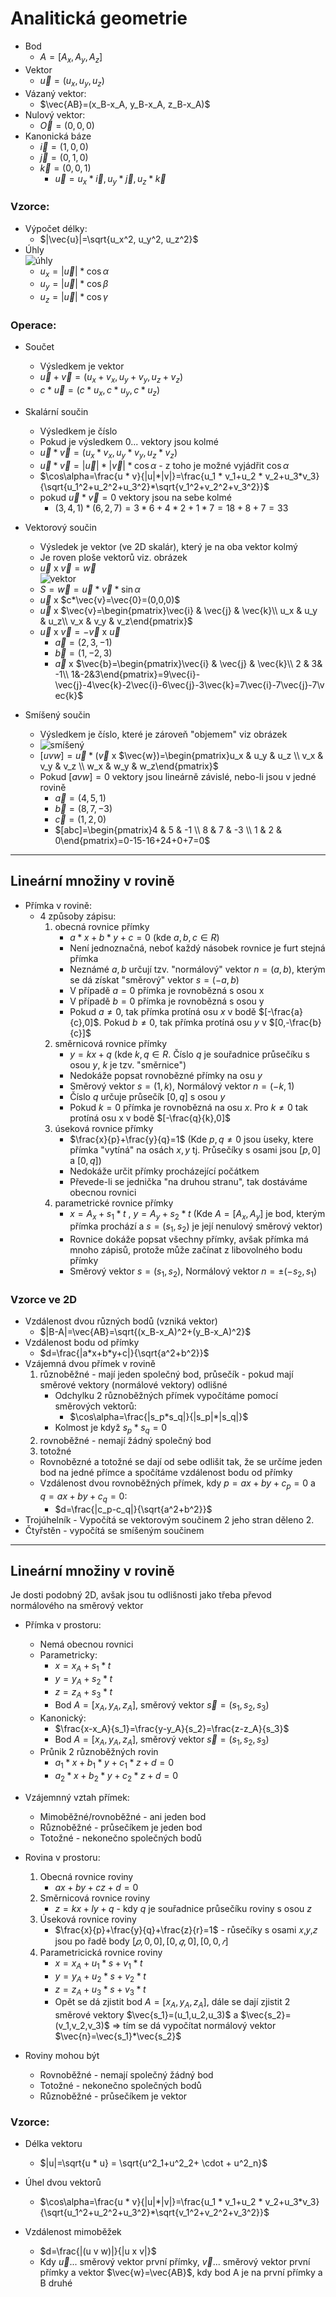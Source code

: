 # Analitická geometrie
* Bod
  * $A=[A_x, A_y, A_z]$
* Vektor
  * $\vec{u} = (u_x, u_y, u_z)$
* Vázaný vektor:
  * $\vec{AB}=(x_B-x_A, y_B-x_A, z_B-x_A)$
* Nulový vektor:
  * $\vec{O}=(0,0,0)$
* Kanonická báze
  * $\vec{i}=(1,0,0)$
  * $\vec{j}=(0,1,0)$
  * $\vec{k}=(0,0,1)$
    * $\vec{u}=u_x*\vec{i}, u_y*\vec{j}, u_z*\vec{k}$

### Vzorce:
* Výpočet délky:
  * $|\vec{u}|=\sqrt{u_x^2, u_y^2, u_z^2}$
* Úhly    
 ![úhly](img/anal1.png)
  * $u_x=|\vec{u}|*\cos\alpha$
  * $u_y=|\vec{u}|*\cos\beta$
  * $u_z=|\vec{u}|*\cos\gamma$

### Operace:
* Součet
  * Výsledkem je vektor
  * $\vec{u}+\vec{v}=(u_x+v_x, u_y+v_y, u_z+v_z)$
  * $c*\vec{u}=(c*u_x, c*u_y, c*u_z)$
  
* Skalární součin 
  * Výsledkem je číslo
  * Pokud je výsledkem 0... vektory jsou kolmé
  * $\vec{u}*\vec{v}=(u_x*v_x, u_y*v_y, u_z*v_z)$
  * $\vec{u}*\vec{v}=|\vec{u}|*|\vec{v}|*\cos\alpha$ - z toho je možné vyjádřit $\cos\alpha$
  * $\cos\alpha=\frac{u * v}{|u|*|v|}=\frac{u_1 * v_1+u_2 * v_2+u_3*v_3}{\sqrt{u_1^2+u_2^2+u_3^2}*\sqrt{v_1^2+v_2^2+v_3^2}}$
  * pokud $\vec{u}*\vec{v}=0$ vektory jsou na sebe kolmé
    * $(3,4,1)*(6,2,7)=3*6+4*2+1*7=18+8+7=33$
  
* Vektorový součin
  * Výsledek je vektor (ve 2D skalár), který je na oba vektor kolmý
  * Je roven ploše vektorů viz. obrázek
  * $\vec{u}$ x $\vec{v}=\vec{w}$         
  ![vektor](img/anal2.png)
  * $S=\vec{w}=\vec{u}*\vec{v}*\sin\alpha$
  * $\vec{u}$ x $c*\vec{v}=\vec{0}=(0,0,0)$
  * $\vec{u}$ x $\vec{v}=\begin{pmatrix}\vec{i} & \vec{j} & \vec{k}\\ u_x & u_y & u_z\\ v_x & v_y & v_z\end{pmatrix}$
  * $\vec{u}$ x $\vec{v}=-\vec{v}$ x $\vec{u}$
    * $\vec{a}=(2,3,-1)$
    * $\vec{b}=(1,-2,3)$
    * $\vec{a}$ x $\vec{b}=\begin{pmatrix}\vec{i} & \vec{j} & \vec{k}\\ 2 & 3& -1\\ 1&-2&3\end{pmatrix}=9\vec{i}-\vec{j}-4\vec{k}-2\vec{i}-6\vec{j}-3\vec{k}=7\vec{i}-7\vec{j}-7\vec{k}$

* Smíšený součin 
  * Výsledkem je číslo, které je zároveň "objemem" viz obrázek
  * ![smíšený](img/anal3.png)
  * $[uvw]=\vec{u}*(\vec{v}$ x $\vec{w})=\begin{pmatrix}u_x & u_y & u_z \\ v_x & v_y & v_z \\ w_x & w_y & w_z\end{pmatrix}$
  * Pokud $[avw]=0$ vektory jsou lineárně závislé, nebo-li jsou v jedné rovině
    * $\vec{a}=(4,5,1)$
    * $\vec{b}=(8,7,-3)$
    * $\vec{c}=(1,2,0)$
    * $[abc]=\begin{pmatrix}4 & 5 & -1 \\ 8 & 7 & -3 \\ 1 & 2 & 0\end{pmatrix}=0-15-16+24+0+7=0$

----
## Lineární množiny v rovině
* Přímka v rovině:
  * 4 způsoby zápisu:
    1. obecná rovnice přímky
       * $a*x + b*y + c = 0$ (kde $a,b,c\in R$)
       * Není jednoznačná, neboť každý násobek rovnice je furt stejná přímka
       * Neznámé $a,b$ určují tzv. "normálový" vektor $n=(a,b)$, kterým se dá získat "směrový" vektor $s=(-a,b)$
       * V případě $a=0$ přímka je rovnobězná s osou x
       * V případě $b=0$ přímka je rovnobězná s osou y
       * Pokud $a\ne0$, tak přímka protíná osu $x$ v bodě $[-\frac{a}{c},0]$. Pokud $b\ne0$, tak přímka protíná osu $y$ v $[0,-\frac{b}{c}]$
    2. směrnicová rovnice přímky
       * $y=kx+q$ (kde $k,q\in R$. Číslo $q$ je souřadnice průsečíku s osou $y$, $k$ je tzv. "směrnice") 
       * Nedokáže popsat rovnobězné přímky na osu $y$
       * Směrový vektor $s=(1,k)$, Normálový vektor $n=(-k,1)$
       * Číslo $q$ určuje průsečík $[0,q]$ s osou $y$
       * Pokud $k=0$ přímka je rovnobězná na osu $x$. Pro $k\ne0$ tak protíná osu x v bodě $[-\frac{q}{k},0]$
    3. úseková rovnice přímky
       * $\frac{x}{p}+\frac{y}{q}=1$ (Kde $p,q\ne0$ jsou  ́useky, ktere přímka "vytíná" na osách $x, y$ tj. Průsečíky s osami jsou $[p, 0]$ a $[0, q]$)
       * Nedokáže určit přímky procházející počátkem
       * Převede-li se jednička "na druhou stranu", tak dostáváme obecnou rovnici
    4. parametrické rovnice přímky
       * $x=A_x+s_1*t$ , $y=A_y+s_2*t$ (Kde $A=[A_x,A_y]$ je bod, kterým přímka prochází a $s=(s_1,s_2)$ je její nenulový směrový vektor)
       * Rovnice dokáže popsat všechny přímky, avšak přímka má mnoho zápisů, protože může začínat z libovolného bodu přímky
       * Směrový vektor $s=(s_1,s_2)$, Normálový vektor $n=\pm(-s_2,s_1)$

### Vzorce ve 2D
* Vzdálenost dvou různých bodů (vzniká vektor)
  * $|B-A|=\vec{AB}=\sqrt{(x_B-x_A)^2+(y_B-x_A)^2}$
* Vzdálenost bodu od přímky
  * $d=\frac{|a*x+b*y+c|}{\sqrt{a^2+b^2}}$
* Vzájemná dvou přímek v rovině
  1. různoběžné - mají jeden společný bod, průsečík - pokud mají směrové vektory (normálové vektory) odlišné
     * Odchylku 2 různoběžných přímek vypočítáme pomocí směrových vektorů:
       *  $\cos\alpha=\frac{|s_p*s_q|}{|s_p|*|s_q|}$
     * Kolmost je když $s_p * s_q = 0$  
  2. rovnoběžné - nemají žádný společný bod
  3. totožné
  *  Rovnobězné a totožné se dají od sebe odlišit tak, že se určíme jeden bod na jedné přímce a spočítáme vzdálenost bodu od přímky
  *  Vzdálenost dvou rovnoběžných přímek, kdy $p=ax+by+c_p=0$ a $q=ax+by+c_q=0$:
     *  $d=\frac{|c_p-c_q|}{\sqrt{a^2+b^2}}$
* Trojúhelník - Vypočítá se vektorovým součinem 2 jeho stran děleno 2.
* Čtyřstěn - vypočítá se smíšeným součinem 
----
## Lineární množiny v rovině
Je dosti podobný 2D, avšak jsou tu odlišnosti jako třeba převod normálového na směrový vektor
* Přímka v prostoru:
  * Nemá obecnou rovnici
  * Parametricky:
    * $x=x_A+s_1*t$
    * $y=y_A+s_2*t$
    * $z=z_A+s_3*t$
    * Bod $A=[x_A,y_A,z_A]$, směrový vektor $\vec{s}=(s_1,s_2,s_3)$
  * Kanonický:
    * $\frac{x-x_A}{s_1}=\frac{y-y_A}{s_2}=\frac{z-z_A}{s_3}$
    * Bod $A=[x_A,y_A,z_A]$, směrový vektor $\vec{s}=(s_1,s_2,s_3)$
  * Průnik 2 různoběžných rovin
    * $a_1*x+b_1*y+c_1*z+d=0$
    * $a_2*x+b_2*y+c_2*z+d=0$
* Vzájemnný vztah přímek:
  * Mimoběžné/rovnoběžné - ani jeden bod
  * Různoběžné - průsečíkem je jeden bod
  * Totožné - nekonečno společných bodů


* Rovina v prostoru:
  1. Obecná rovnice roviny
     * $ax + by + cz + d = 0$ 
  2. Směrnicová rovnice roviny
     * $z = kx + ly + q$ - kdy $q$ je souřadnice průsečíku roviny s osou $z$
  3. Úseková rovnice roviny
     * $\frac{x}{p}+\frac{y}{q}+\frac{z}{r}=1$ - růsečíky s osami 𝑥,𝑦,𝑧 jsou po řadě body $[𝑝,0,0],[0,𝑞,0],[0,0,𝑟]$
  4. Parametricická rovnice roviny
     * $x=x_A+u_1*s+v_1*t$
     * $y=y_A+u_2*s+v_2*t$
     * $z=z_A+u_3*s+v_3*t$
     * Opět se dá zjistit bod $A=[x_A,y_A,z_A]$, dále se dají zjistit 2 směrové vektory $\vec{s_1}=(u_1,u_2,u_3)$ a $\vec{s_2}=(v_1,v_2,v_3)$ => tím se dá vypočítat normálový vektor $\vec{n}=\vec{s_1}*\vec{s_2}$
* Roviny mohou být
  * Rovnoběžné - nemají společný žádný bod
  * Totožné - nekonečno společných bodů
  * Různoběžné - průsečíkem je vektor

### Vzorce:
* Délka vektoru
  * $|u|=\sqrt{u * u} = \sqrt{u^2_1+u^2_2+ \cdot + u^2_n}$

* Úhel dvou vektorů
  * $\cos\alpha=\frac{u * v}{|u|*|v|}=\frac{u_1 * v_1+u_2 * v_2+u_3*v_3}{\sqrt{u_1^2+u_2^2+u_3^2}*\sqrt{v_1^2+v_2^2+v_3^2}}$

* Vzdálenost mimoběžek
  * $d=\frac{|(u v w)|}{|u x v|}$ 
  * Kdy $\vec{u}$... směrový vektor první přímky, $\vec{v}$... směrový vektor první přímky a vektor $\vec{w}=\vec{AB}$, kdy bod A je na první přímky a B druhé
